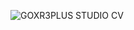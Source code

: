 ![GOXR3PLUS STUDIO CV](https://user-images.githubusercontent.com/20374208/89880906-78d19080-dbcd-11ea-91ed-aa50c31ceb73.png)
